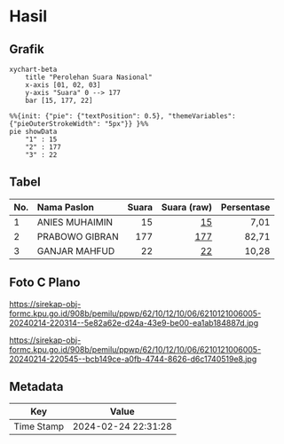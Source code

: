 # Hasil

## Grafik

```mermaid
xychart-beta
    title "Perolehan Suara Nasional"
    x-axis [01, 02, 03]
    y-axis "Suara" 0 --> 177
    bar [15, 177, 22]
```

```mermaid
%%{init: {"pie": {"textPosition": 0.5}, "themeVariables": {"pieOuterStrokeWidth": "5px"}} }%%
pie showData
    "1" : 15
    "2" : 177
    "3" : 22
```

## Tabel

| No. | Nama Paslon    | Suara | Suara (raw) | Persentase |
|:--- |:-------------- | -----:| -----------:| ----------:|
| 1   | ANIES MUHAIMIN | 15    | [15][p-1]   | 7,01       |
| 2   | PRABOWO GIBRAN | 177   | [177][p-2]  | 82,71      |
| 3   | GANJAR MAHFUD  | 22    | [22][p-3]   | 10,28      |


[p-1]: https://github.com/gigit-pemilu/pemilu-2024/blob/main/pilpres/hitung-suara/sub/62-kalimantan-tengah/sub/10-gunung-mas/sub/12-rungan-barat/sub/1006-rabambang/sub/005-tps/sub/paslon-1.txt
[p-2]: https://github.com/gigit-pemilu/pemilu-2024/blob/main/pilpres/hitung-suara/sub/62-kalimantan-tengah/sub/10-gunung-mas/sub/12-rungan-barat/sub/1006-rabambang/sub/005-tps/sub/paslon-2.txt
[p-3]: https://github.com/gigit-pemilu/pemilu-2024/blob/main/pilpres/hitung-suara/sub/62-kalimantan-tengah/sub/10-gunung-mas/sub/12-rungan-barat/sub/1006-rabambang/sub/005-tps/sub/paslon-3.txt

## Foto C Plano

https://sirekap-obj-formc.kpu.go.id/908b/pemilu/ppwp/62/10/12/10/06/6210121006005-20240214-220314--5e82a62e-d24a-43e9-be00-ea1ab184887d.jpg

https://sirekap-obj-formc.kpu.go.id/908b/pemilu/ppwp/62/10/12/10/06/6210121006005-20240214-220545--bcb149ce-a0fb-4744-8626-d6c1740519e8.jpg


## Metadata

| Key        | Value               |
| ---------- | ------------------- |
| Time Stamp | 2024-02-24 22:31:28 |



